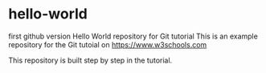 # hello-world
first github version
Hello World repository for Git tutorial
This is an example repository for the Git tutoial on https://www.w3schools.com

This repository is built step by step in the tutorial.
